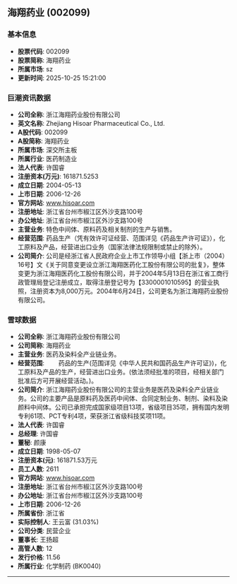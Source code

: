 ## 海翔药业 (002099)

### 基本信息

- **股票代码**: 002099
- **股票简称**: 海翔药业
- **所属市场**: sz
- **更新时间**: 2025-10-25 15:21:00

### 巨潮资讯数据

- **公司全称**: 浙江海翔药业股份有限公司
- **英文名称**: Zhejiang Hisoar Pharmaceutical Co., Ltd.
- **A股代码**: 002099
- **A股简称**: 海翔药业
- **所属市场**: 深交所主板
- **所属行业**: 医药制造业
- **法人代表**: 许国睿
- **注册资本(万元)**: 161871.5253
- **成立日期**: 2004-05-13
- **上市日期**: 2006-12-26
- **官方网站**: www.hisoar.com
- **注册地址**: 浙江省台州市椒江区外沙支路100号
- **办公地址**: 浙江省台州市椒江区外沙支路100号
- **主营业务**: 特色中间体、原料药及相关制剂的生产与销售。
- **经营范围**: 药品生产（凭有效许可证经营、范围详见《药品生产许可证》），化工原料及产品，经营进出口业务（国家法律法规限制或禁止的除外）。
- **公司简介**: 公司是经浙江省人民政府企业上市工作领导小组【浙上市（2004）16号】文《关于同意变更设立浙江海翔医药化工股份有限公司的批复》，整体变更为浙江海翔医药化工股份有限公司，并于2004年5月13日在浙江省工商行政管理局登记注册成立，取得注册登记号为【3300001010595】的营业执照，注册资本为8,000万元。2004年6月24日，公司更名为浙江海翔药业股份有限公司。

### 雪球数据

- **公司全称**: 浙江海翔药业股份有限公司
- **公司简称**: 海翔药业
- **主营业务**: 医药及染料全产业链业务。
- **经营范围**: 　　药品的生产(范围详见《中华人民共和国药品生产许可证》)，化工原料及产品的生产，经营进出口业务。(依法须经批准的项目，经相关部门批准后方可开展经营活动。)。
- **公司简介**: 浙江海翔药业股份有限公司的主营业务是医药及染料全产业链业务。公司的主要产品是原料药及医药中间体、合同定制业务、制剂、染料及染颜料中间体。公司已承担完成国家级项目13项，省级项目35项，拥有国内发明专利61项、PCT专利4项，荣获浙江省级科技奖项11项。
- **法人代表**: 许国睿
- **总经理**: 许国睿
- **董秘**: 颜康
- **成立日期**: 1998-05-07
- **注册资本(元)**: 161871.53万元
- **员工人数**: 2611
- **官方网站**: www.hisoar.com
- **注册地址**: 浙江省台州市椒江区外沙支路100号
- **办公地址**: 浙江省台州市椒江区外沙支路100号
- **上市日期**: 2006-12-26
- **所属省份**: 浙江省
- **实际控制人**: 王云富 (31.03%)
- **公司分类**: 民营企业
- **董事长**: 王扬超
- **高管人数**: 12
- **发行价格**: 11.56
- **所属行业**: 化学制药 (BK0040)

---